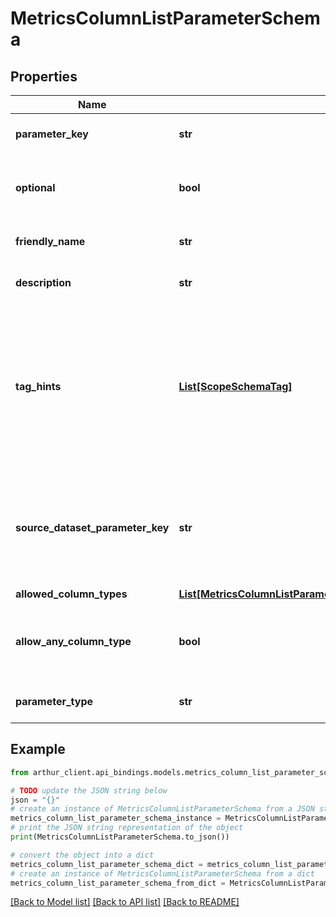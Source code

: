 # MetricsColumnListParameterSchema


## Properties

Name | Type | Description | Notes
------------ | ------------- | ------------- | -------------
**parameter_key** | **str** | Name of the parameter. | 
**optional** | **bool** | Boolean denoting if the parameter is optional. | [optional] [default to False]
**friendly_name** | **str** | User facing name of the parameter. | 
**description** | **str** | Description of the parameter. | 
**tag_hints** | [**List[ScopeSchemaTag]**](ScopeSchemaTag.md) | List of tags that are applicable to this parameter. Datasets with columns that have matching tags can be inferred this way. | [optional] [default to []]
**source_dataset_parameter_key** | **str** | Name of the parameter that provides the dataset to be used for this column. | 
**allowed_column_types** | [**List[MetricsColumnListParameterSchemaAllowedColumnTypesInner]**](MetricsColumnListParameterSchemaAllowedColumnTypesInner.md) |  | [optional] 
**allow_any_column_type** | **bool** | Indicates if this metric parameter can accept any column type. | [optional] [default to False]
**parameter_type** | **str** |  | [optional] [default to 'column_list']

## Example

```python
from arthur_client.api_bindings.models.metrics_column_list_parameter_schema import MetricsColumnListParameterSchema

# TODO update the JSON string below
json = "{}"
# create an instance of MetricsColumnListParameterSchema from a JSON string
metrics_column_list_parameter_schema_instance = MetricsColumnListParameterSchema.from_json(json)
# print the JSON string representation of the object
print(MetricsColumnListParameterSchema.to_json())

# convert the object into a dict
metrics_column_list_parameter_schema_dict = metrics_column_list_parameter_schema_instance.to_dict()
# create an instance of MetricsColumnListParameterSchema from a dict
metrics_column_list_parameter_schema_from_dict = MetricsColumnListParameterSchema.from_dict(metrics_column_list_parameter_schema_dict)
```
[[Back to Model list]](../README.md#documentation-for-models) [[Back to API list]](../README.md#documentation-for-api-endpoints) [[Back to README]](../README.md)


